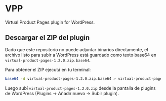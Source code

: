 # VPP

Virtual Product Pages plugin for WordPress.

## Descargar el ZIP del plugin

Dado que este repositorio no puede adjuntar binarios directamente, el archivo listo para subir a WordPress está guardado como texto base64 en `virtual-product-pages-1.2.0.zip.base64`.

Para obtener el ZIP ejecutá en tu terminal:

```bash
base64 -d virtual-product-pages-1.2.0.zip.base64 > virtual-product-pages-1.2.0.zip
```

Luego subí `virtual-product-pages-1.2.0.zip` desde la pantalla de plugins de WordPress (Plugins → Añadir nuevo → Subir plugin).
